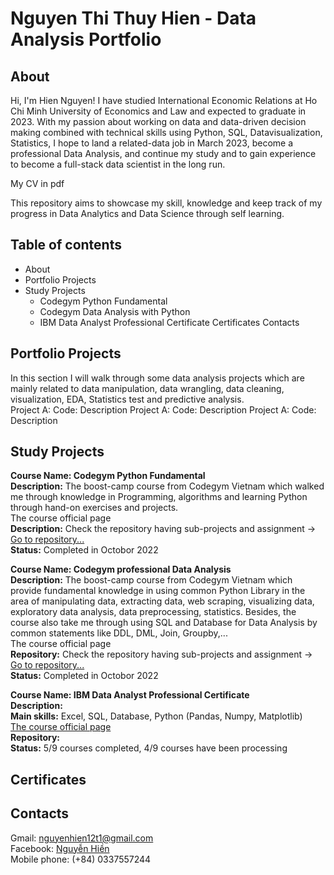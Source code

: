 # Nguyen Thi Thuy Hien - Data Analysis Portfolio
## About
Hi, I'm Hien Nguyen! I have studied International Economic Relations at Ho Chi Minh University of Economics and Law and expected to graduate in 2023.  With my passion about working on data and data-driven decision making combined with technical skills using Python, SQL, Datavisualization, Statistics, I hope to land a related-data job in March 2023, become a professional Data Analysis, and continue my study and to gain experience to become a full-stack data scientist in the long run. 

My CV in pdf

This repository aims to showcase my skill, knowledge and keep track of my progress in Data Analytics and Data Science through self learning. 
## Table of contents
- About
- Portfolio Projects
- Study Projects
  - Codegym Python Fundamental
  - Codegym Data Analysis with Python
  - IBM Data Analyst Professional Certificate
Certificates
Contacts
## Portfolio Projects
In this section I will walk through some data analysis projects which are mainly related to data manipulation, data wrangling, data cleaning, visualization, EDA, Statistics test and predictive analysis.  
Project A: 
Code: 
Description
Project A: 
Code: 
Description
Project A: 
Code: 
Description
## Study Projects 
**Course Name: Codegym Python Fundamental**  <br>
**Description:** The boost-camp course from Codegym Vietnam which walked me through knowledge in Programming, algorithms and learning Python through hand-on exercises and projects. <br> 
The course official page <br>
**Description:** Check the repository having sub-projects and assignment -> [Go to repository...](https://github.com/NguyenHien2711/Python_Fundamental) <br>
**Status:** Completed in Octobor 2022 <p>
**Course Name: Codegym professional Data Analysis**  <br>
**Description:** The boost-camp course from Codegym Vietnam which provide fundamental knowledge in using common Python Library in the area of manipulating data, extracting data, web scraping, visualizing data, exploratory data analysis, data preprocessing, statistics. Besides, the course also take me through using SQL and Database for Data Analysis by common statements like DDL, DML, Join, Groupby,... <br> 
The course official page <br>
**Repository:** Check the repository having sub-projects and assignment -> [Go to repository...](https://github.com/NguyenHien2711/Data_Analysis_Python) <br>
**Status:** Completed in Octobor 2022 <p>
**Course Name: IBM Data Analyst Professional Certificate**  <br>
**Description:** <br>
**Main skills:** Excel, SQL, Database, Python (Pandas, Numpy, Matplotlib) <br>
[The course official page](https://www.coursera.org/professional-certificates/ibm-data-analyst)  <br>
**Repository:** <br>
**Status:** 5/9 courses completed, 4/9 courses have been processing

## Certificates

## Contacts
Gmail: nguyenhien12t1@gmail.com   <br>
Facebook: [Nguyễn Hiền](https://www.facebook.com/hien.nguyenthithuy.562)  <br>
Mobile phone: (+84) 0337557244  <br>

